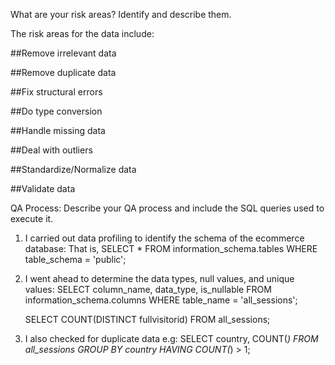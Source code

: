 What are your risk areas? Identify and describe them.

The risk areas for the data include:


##Remove irrelevant data

##Remove duplicate data

##Fix structural errors

##Do type conversion

##Handle missing data

##Deal with outliers

##Standardize/Normalize data

##Validate data

QA Process:
Describe your QA process and include the SQL queries used to execute it.
1. I carried out data profiling to identify the schema of the ecommerce database: That is, 
   SELECT *
   FROM information_schema.tables
   WHERE table_schema = 'public';
2. I went ahead to determine the data types, null values, and unique values:
   SELECT column_name, data_type, is_nullable
   FROM information_schema.columns
   WHERE table_name = 'all_sessions';

   SELECT COUNT(DISTINCT fullvisitorid)
   FROM all_sessions;

3. I also checked for duplicate data e.g:
   SELECT country, COUNT(*)
   FROM all_sessions
   GROUP BY country
   HAVING COUNT(*) > 1;


   


